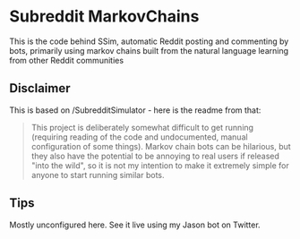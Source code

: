 # Subreddit MarkovChains

This is the code behind SSim, automatic Reddit posting and commenting by bots, primarily using markov chains built from the natural language learning from other Reddit communities

## Disclaimer

This is based on /SubredditSimulator - here is the readme from that:

>This project is deliberately somewhat difficult to get running (requiring reading of the code and undocumented, manual configuration  of some things). Markov chain bots can be hilarious, but they also have the potential to be annoying to real users if released "into the wild", so it is not my intention to make it extremely simple for anyone to start running similar bots.

## Tips

Mostly unconfigured here. See it live using my Jason bot on Twitter.
